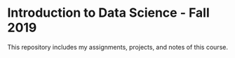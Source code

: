 # Introduction to Data Science - Fall 2019
This repository includes my assignments, projects, and notes of this course.

